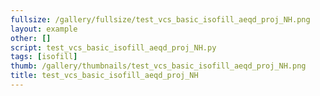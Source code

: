 ```yaml
---
fullsize: /gallery/fullsize/test_vcs_basic_isofill_aeqd_proj_NH.png
layout: example
other: []
script: test_vcs_basic_isofill_aeqd_proj_NH.py
tags: [isofill]
thumb: /gallery/thumbnails/test_vcs_basic_isofill_aeqd_proj_NH.png
title: test_vcs_basic_isofill_aeqd_proj_NH
---
```

